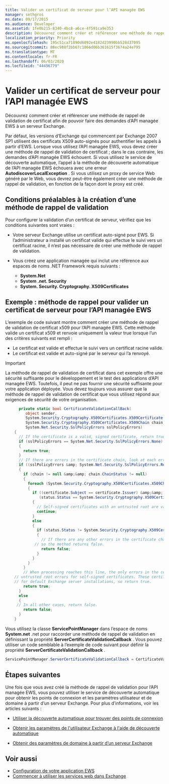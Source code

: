 ```yaml
---
title: Valider un certificat de serveur pour l’API managée EWS
manager: sethgros
ms.date: 09/17/2015
ms.audience: Developer
ms.assetid: 1fe0b215-8340-4bc8-a6ce-4f591ca9e353
description: Découvrez comment créer et référencer une méthode de rappel de validation de certificat afin de pouvoir faire des demandes d’API managée EWS à un serveur Exchange.
localization_priority: Priority
ms.openlocfilehash: 195c51ca71890d6092e4182d23990bb528d37095
ms.sourcegitcommit: 88ec988f2bb67c1866d06b361615f3674a24e795
ms.translationtype: MT
ms.contentlocale: fr-FR
ms.lasthandoff: 06/03/2020
ms.locfileid: "44456779"
---
```

# <a name="validate-a-server-certificate-for-the-ews-managed-api"></a>Valider un certificat de serveur pour l’API managée EWS

Découvrez comment créer et référencer une méthode de rappel de validation de certificat afin de pouvoir faire des demandes d’API managée EWS à un serveur Exchange.
  
Par défaut, les versions d’Exchange qui commencent par Exchange 2007 SP1 utilisent des certificats X509 auto-signés pour authentifier les appels à partir d’EWS. Lorsque vous utilisez l’API managée EWS, vous devez créer une méthode de rappel de validation de certificat ; dans le cas contraire, les demandes d’API managée EWS échouent. Si vous utilisez le service de découverte automatique, l’appel à la méthode de découverte automatique de l’API managée EWS échouera avec une erreur **AutodiscoverLocalException** . Si vous utilisez un proxy de service Web généré par le Web, vous devrez peut-être également créer une méthode de rappel de validation, en fonction de la façon dont le proxy est créé. 
  
## <a name="prerequisites-for-creating-a-validation-callback-method"></a>Conditions préalables à la création d’une méthode de rappel de validation
<a name="bk_prereq"> </a>

Pour configurer la validation d’un certificat de serveur, vérifiez que les conditions suivantes sont vraies : 
  
- Votre serveur Exchange utilise un certificat auto-signé pour EWS. Si l’administrateur a installé un certificat valide qui effectue le suivi vers un certificat racine, il n’est pas nécessaire de créer une méthode de rappel de validation. 
    
- Vous créez une application managée qui inclut une référence aux espaces de noms .NET Framework requis suivants : 
    
  - **System.Net**
  - **System .net. Security**  
  - **System. Security. Cryptography. X509Certificates**
    
## <a name="example-callback-method-to-validate-a-server-certificate-for-the-ews-managed-api"></a>Exemple : méthode de rappel pour valider un certificat de serveur pour l’API managée EWS
<a name="bk_example"> </a>

L’exemple de code suivant montre comment créer une méthode de rappel de validation de certificat x509 pour l’API managée EWS. Cette méthode valide un certificat x509 et renvoie uniquement la valeur true lorsque l’un des critères suivants est rempli : 
  
- Le certificat est valide et effectue le suivi vers un certificat racine valide.    
- Le certificat est valide et auto-signé par le serveur qui l’a renvoyé. 
    
> [!IMPORTANT]
> La méthode de rappel de validation de certificat dans cet exemple offre une sécurité suffisante pour le développement et le test des applications d’API managée EWS. Toutefois, il peut ne pas fournir une sécurité suffisante pour votre application déployée. Vous devez toujours vous assurer que la méthode de rappel de validation de certificat que vous utilisez répond aux exigences de sécurité de votre organisation. 
  
```cs
      private static bool CertificateValidationCallBack(
         object sender,
         System.Security.Cryptography.X509Certificates.X509Certificate certificate,
         System.Security.Cryptography.X509Certificates.X509Chain chain,
         System.Net.Security.SslPolicyErrors sslPolicyErrors)
    {
      // If the certificate is a valid, signed certificate, return true.
      if (sslPolicyErrors == System.Net.Security.SslPolicyErrors.None)
      {
        return true;
      }
      // If there are errors in the certificate chain, look at each error to determine the cause.
      if ((sslPolicyErrors &amp; System.Net.Security.SslPolicyErrors.RemoteCertificateChainErrors) != 0)
      {
        if (chain != null &amp;&amp; chain.ChainStatus != null)
        {
          foreach (System.Security.Cryptography.X509Certificates.X509ChainStatus status in chain.ChainStatus)
          {
            if ((certificate.Subject == certificate.Issuer) &amp;&amp;
               (status.Status == System.Security.Cryptography.X509Certificates.X509ChainStatusFlags.UntrustedRoot))
            {
              // Self-signed certificates with an untrusted root are valid. 
              continue;
            }
            else
            {
              if (status.Status != System.Security.Cryptography.X509Certificates.X509ChainStatusFlags.NoError)
              {
                // If there are any other errors in the certificate chain, the certificate is invalid,
             // so the method returns false.
                return false;
              }
            }
          }
        }
        // When processing reaches this line, the only errors in the certificate chain are 
    // untrusted root errors for self-signed certificates. These certificates are valid
    // for default Exchange server installations, so return true.
        return true;
      }
      else
      {
     // In all other cases, return false.
        return false;
      }
    }

```

Vous utilisez la classe **ServicePointManager** dans l’espace de noms **System.net** .net pour raccorder une méthode de rappel de validation en définissant la propriété **ServerCertificateValidationCallback** . Vous pouvez utiliser un code semblable à l’exemple de code suivant pour définir la propriété **ServerCertificateValidationCallback** . 
  
```cs
ServicePointManager.ServerCertificateValidationCallback = CertificateValidationCallBack;

```

## <a name="next-steps"></a>Étapes suivantes
<a name="bk_example"> </a>

Une fois que vous avez créé la méthode de rappel de validation pour l’API managée EWS, vous pouvez utiliser le service de découverte automatique pour obtenir les points de connexion et les paramètres utilisateur et de domaine à partir d’un serveur Exchange. Pour plus d’informations, voir les articles suivants :
  
- [Utiliser la découverte automatique pour trouver des points de connexion](how-to-use-autodiscover-to-find-connection-points.md)
    
- [Obtenir les paramètres de l'utilisateur Exchange à l'aide de découverte automatique](how-to-get-user-settings-from-exchange-by-using-autodiscover.md)
    
- [Obtenir des paramètres de domaine à partir d’un serveur Exchange](how-to-get-domain-settings-from-an-exchange-server.md)
    
## <a name="see-also"></a>Voir aussi

- [Configuration de votre application EWS](setting-up-your-ews-application.md)  
- [Commencer à utiliser les services web dans Exchange](start-using-web-services-in-exchange.md)
    

